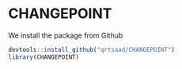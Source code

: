 # CHANGEPOINT

We install the package from Github

```r
devtools::install_github("qrtsaad/CHANGEPOINT")
library(CHANGEPOINT)
```
